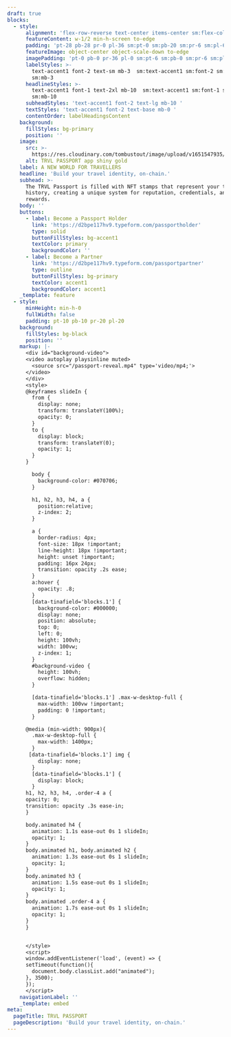 ```yaml
---
draft: true
blocks:
  - style:
      alignment: 'flex-row-reverse text-center items-center sm:flex-col'
      featureContent: w-1/2 min-h-screen to-edge
      padding: 'pt-28 pb-28 pr-0 pl-36 sm:pt-0 sm:pb-20 sm:pr-6 sm:pl-6'
      featureImage: object-center object-scale-down to-edge
      imagePadding: 'pt-0 pb-0 pr-36 pl-0 sm:pt-6 sm:pb-0 sm:pr-6 sm:pl-6'
      labelStyles: >-
        text-accent1 font-2 text-sm mb-3  sm:text-accent1 sm:font-2 sm:text-xs
        sm:mb-3 
      headlineStyles: >-
        text-accent1 font-1 text-2xl mb-10  sm:text-accent1 sm:font-1 sm:text-xl
        sm:mb-10 
      subheadStyles: 'text-accent1 font-2 text-lg mb-10 '
      textStyles: 'text-accent1 font-2 text-base mb-0 '
      contentOrder: labelHeadingsContent
    background:
      fillStyles: bg-primary
      position: ''
    image:
      src: >-
        https://res.cloudinary.com/tombustout/image/upload/v1651547935/passport_img_uygam9.jpg
      alt: TRVL PASSPORT app shiny gold
    label: A NEW WORLD FOR TRAVELLERS
    headline: 'Build your travel identity, on-chain.'
    subhead: >-
      The TRVL Passport is filled with NFT stamps that represent your travel
      history, creating a unique system for reputation, credentials, and
      rewards.
    body: ''
    buttons:
      - label: Become a Passport Holder
        link: 'https://d2bpe117hv9.typeform.com/passportholder'
        type: solid
        buttonFillStyles: bg-accent1
        textColor: primary
        backgroundColor: ''
      - label: Become a Partner
        link: 'https://d2bpe117hv9.typeform.com/passportpartner'
        type: outline
        buttonFillStyles: bg-primary
        textColor: accent1
        backgroundColor: accent1
    _template: feature
  - style:
      minHeight: min-h-0
      fullWidth: false
      padding: pt-10 pb-10 pr-20 pl-20
    background:
      fillStyles: bg-black
      position: ''
    markup: |-
      <div id="background-video">
      <video autoplay playsinline muted>
        <source src="/passport-reveal.mp4" type='video/mp4;'>
      </video>
      </div>
      <style>
      @keyframes slideIn {
        from {
          display: none;
          transform: translateY(100%);
          opacity: 0;
        }
        to {
          display: block;
          transform: translateY(0);
          opacity: 1;
        }
      }

        body { 
          background-color: #070706;
        }

        h1, h2, h3, h4, a {
          position:relative;
          z-index: 2;
        }

        a { 
          border-radius: 4px; 
          font-size: 18px !important; 
          line-height: 18px !important;
          height: unset !important;
          padding: 16px 24px; 
          transition: opacity .2s ease;
        }
        a:hover {
          opacity: .8;
        }
        [data-tinafield='blocks.1'] {
          background-color: #000000;
          display: none;
          position: absolute;
          top: 0;
          left: 0;
          height: 100vh;
          width: 100vw;
          z-index: 1;
        }
        #background-video {
          height: 100vh;
          overflow: hidden;
        }

        [data-tinafield='blocks.1'] .max-w-desktop-full {
          max-width: 100vw !important; 
          padding: 0 !important;
        }

      @media (min-width: 900px){
        .max-w-desktop-full {
          max-width: 1400px;
        }
       [data-tinafield='blocks.1'] img {
          display: none;
        }
        [data-tinafield='blocks.1'] {
          display: block;
        }
      h1, h2, h3, h4, .order-4 a {
      opacity: 0;
      transition: opacity .3s ease-in;
      }

      body.animated h4 {  
        animation: 1.1s ease-out 0s 1 slideIn;
        opacity: 1;
      }
      body.animated h1, body.animated h2 {  
        animation: 1.3s ease-out 0s 1 slideIn;
        opacity: 1;
      }
      body.animated h3 {  
        animation: 1.5s ease-out 0s 1 slideIn;
        opacity: 1;
      }
      body.animated .order-4 a {
        animation: 1.7s ease-out 0s 1 slideIn;
        opacity: 1;
      }
      }


      </style>
      <script>
      window.addEventListener('load', (event) => {
      setTimeout(function(){
        document.body.classList.add("animated");
      }, 3500);
      });
      </script>
    navigationLabel: ''
    _template: embed
meta:
  pageTitle: TRVL PASSPORT
  pageDescription: 'Build your travel identity, on-chain.'
---
```


